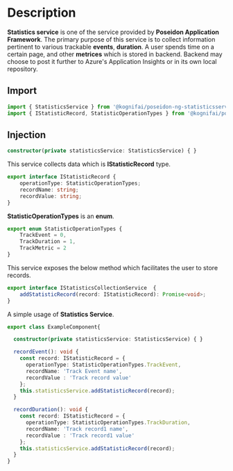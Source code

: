 # Description

**Statistics service** is one of the service provided by **Poseidon Application Framework**.  The primary purpose of this service is to collect information pertinent to various trackable **events**, **duration**. A user spends time on a certain page, and other **metrices** which is stored in backend. Backend may choose to post it further to Azure's Application Insights or in its own local repository.

## Import

```typescript
import { StatisticsService } from '@kognifai/poseidon-ng-statisticsservice';
import { IStatisticRecord, StatisticOperationTypes } from '@kognifai/poseidon-statisticsservice';
```
## Injection
```typescript
constructor(private statisticsService: StatisticsService) { }
```


This service collects data which is  **IStatisticRecord** type.

```typescript
export interface IStatisticRecord {
    operationType: StatisticOperationTypes;
    recordName: string;
    recordValue: string;
}
```
**StatisticOperationTypes** is an **enum**.

```typescript
export enum StatisticOperationTypes {
    TrackEvent = 0,
    TrackDuration = 1,
    TrackMetric = 2
}
```
This service exposes the below method which facilitates the user to store records.

```typescript
export interface IStatisticsCollectionService  {
    addStatisticRecord(record: IStatisticRecord): Promise<void>;
}
``` 
A simple usage of **Statistics Service**.

```typescript
export class ExampleComponent{

  constructor(private statisticsService: StatisticsService) { }

  recordEvent(): void {
    const record: IStatisticRecord = {
      operationType: StatisticOperationTypes.TrackEvent,
      recordName: 'Track Event name',
      recordValue : 'Track record value'
    };
    this.statisticsService.addStatisticRecord(record);
  }

  recordDuration(): void {
    const record: IStatisticRecord = {
      operationType: StatisticOperationTypes.TrackDuration,
      recordName: 'Track record1 name',
      recordValue : 'Track record1 value'
    };
    this.statisticsService.addStatisticRecord(record);
  }
}
```
